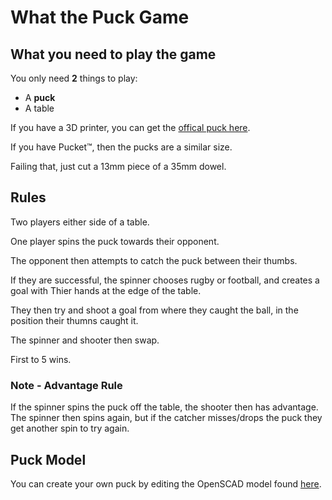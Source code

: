 # What the Puck Game

## What you need to play the game

You only need **2** things to play:

- A **puck**
- A table

If you have a 3D printer, you can get the <a href="./puck/puck.stl" download>offical puck here</a>.

If you have Pucket&trade;, then the pucks are a similar size.

Failing that, just cut a 13mm piece of a 35mm dowel.

## Rules

Two players either side of a table.

One player spins the puck towards their opponent.

The opponent then attempts to catch the puck between their thumbs.

If they are successful, the spinner chooses rugby or football, and creates a goal with Thier hands at the edge of the table.

They then try and shoot a goal from where they caught the ball, in the position their thumns caught it.

The spinner and shooter then swap.

First to 5 wins.

### Note - Advantage Rule

If the spinner spins the puck off the table, the shooter then has advantage. The spinner then spins again, but if the catcher misses/drops the puck they get another spin to try again.

## Puck Model

You can create your own puck by editing the OpenSCAD model found <a href="./puck/puck.scad" download>here</a>.
